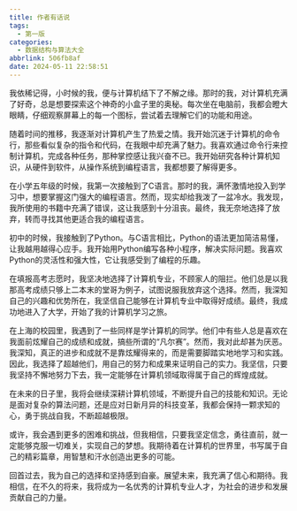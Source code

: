 ```yaml
---
title: 作者有话说
tags:
  - 第一版
categories:
  - 数据结构与算法大全
abbrlink: 506fb8af
date: 2024-05-11 22:58:51
---
```


我依稀记得，小时候的我，便与计算机结下了不解之缘。那时的我，对计算机充满了好奇，总是想要探索这个神奇的小盒子里的奥秘。每次坐在电脑前，我都会瞪大眼睛，仔细观察屏幕上的每一个图标，尝试着去理解它们的功能和用途。

随着时间的推移，我逐渐对计算机产生了热爱之情。我开始沉迷于计算机的命令行，那些看似复杂的指令和代码，在我眼中却充满了魅力。我喜欢通过命令行来控制计算机，完成各种任务，那种掌控感让我兴奋不已。我开始研究各种计算机知识，从硬件到软件，从操作系统到编程语言，我都想要了解得更多。

在小学五年级的时候，我第一次接触到了C语言。那时的我，满怀激情地投入到学习中，想要掌握这门强大的编程语言。然而，现实却给我泼了一盆冷水。我发现，我所使用的书籍中充满了错误，这让我感到十分沮丧。最终，我无奈地选择了放弃，转而寻找其他更适合我的编程语言。

初中的时候，我接触到了Python。与C语言相比，Python的语法更加简洁易懂，让我越用越得心应手。我开始用Python编写各种小程序，解决实际问题。我喜欢Python的灵活性和强大性，它让我感受到了编程的乐趣。

在填报高考志愿时，我坚决地选择了计算机专业，不顾家人的阻拦。他们总是以我那高考成绩只够上二本末的堂哥为例子，试图说服我放弃这个选择。然而，我深知自己的兴趣和优势所在，我坚信自己能够在计算机专业中取得好成绩。最终，我成功地进入了大学，开始了我的计算机学习之旅。

在上海的校园里，我遇到了一些同样是学计算机的同学。他们中有些人总是喜欢在我面前炫耀自己的成绩和成就，搞些所谓的“凡尔赛”。然而，我对此却甚为厌恶。我深知，真正的进步和成就不是靠炫耀得来的，而是需要脚踏实地地学习和实践。因此，我选择了超越他们，用自己的努力和成果来证明自己的实力。我坚信，只要我坚持不懈地努力下去，我一定能够在计算机领域取得属于自己的辉煌成就。

在未来的日子里，我将会继续深耕计算机领域，不断提升自己的技能和知识。无论是面对复杂的算法问题，还是应对日新月异的科技变革，我都会保持一颗求知的心，勇于挑战自我，不断超越极限。

或许，我会遇到更多的困难和挑战，但我相信，只要我坚定信念，勇往直前，就一定能够克服一切难关，实现自己的梦想。我期待着在计算机的世界里，书写属于自己的精彩篇章，用智慧和汗水创造出更多的可能。

回首过去，我为自己的选择和坚持感到自豪。展望未来，我充满了信心和期待。我相信，在不久的将来，我将成为一名优秀的计算机专业人才，为社会的进步和发展贡献自己的力量。
